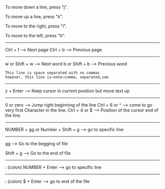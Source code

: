 To move down a line, press "j".

To move up a line, press "k".

To move to the right, press "l".

To move to the left, press "h".

---

Ctrl + f --> Next page 
Ctrl + b --> Previous page 

---

w or Shift + w --> Next word
b or Shift + b --> Previous word

```
This line is space separated with no commas
however, this line is—note—comma, separated,see
```

---

z + Enter --> Keep cursor in current position but move text up

---

0 or zero --> Jump right beginning of the line
Ctrl + 6 or ^ --> come to go very first Character in the line.
Ctrl + 4 or $ --> Position of the cursor end of the line.

---

NUMBER + gg or Number + Shift + g --> go to specific line 

---

gg --> Go to the begging of file

Shift + g --> Go to the end of file

---

: (colon) NUMBER + Enter --> go to specific line 

---

: (colon) $ + Enter --> go to end of the file 
